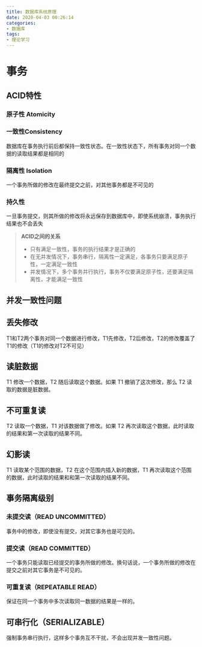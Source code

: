 ```yaml
---
title: 数据库系统原理
date: 2020-04-03 00:26:14
categories:
- 数据库
tags:
- 理论学习
---
```


# 事务

## ACID特性

### 原子性 Atomicity

### 一致性Consistency

数据库在事务执行前后都保持一致性状态。在一致性状态下，所有事务对同一个数据的读取结果都是相同的

### 隔离性 Isolation

一个事务所做的修改在最终提交之前，对其他事务都是不可见的

### 持久性

一旦事务提交，则其所做的修改将永远保存到数据库中，即使系统崩溃，事务执行结果也不会丢失

>__ACID之间的关系__
>
>* 只有满足一致性，事务的执行结果才是正确的
>* 在无并发情况下，事务串行，隔离性一定满足，各事务只要满足原子性，一定满足一致性
>* 并发情况下，多个事务并行执行，事务不仅要满足原子性，还要满足隔离性，才能满足一致性

## 并发一致性问题

## 丢失修改

T1和T2两个事务对同一个数据进行修改，T1先修改，T2后修改，T2的修改覆盖了T1的修改（T1的修改对T2不可见）

## 读脏数据

T1 修改一个数据，T2 随后读取这个数据。如果 T1 撤销了这次修改，那么 T2 读取的数据是脏数据。

## 不可重复读

T2 读取一个数据，T1 对该数据做了修改。如果 T2 再次读取这个数据，此时读取的结果和第一次读取的结果不同。

## 幻影读

T1 读取某个范围的数据，T2 在这个范围内插入新的数据，T1 再次读取这个范围的数据，此时读取的结果和和第一次读取的结果不同。

## 事务隔离级别

### 未提交读（READ UNCOMMITTED）

事务中的修改，即使没有提交，对其它事务也是可见的。

### 提交读（READ COMMITTED）

一个事务只能读取已经提交的事务所做的修改。换句话说，一个事务所做的修改在提交之前对其它事务是不可见的。

### 可重复读（REPEATABLE READ）

保证在同一个事务中多次读取同一数据的结果是一样的。

## 可串行化（SERIALIZABLE）

强制事务串行执行，这样多个事务互不干扰，不会出现并发一致性问题。

